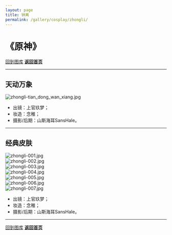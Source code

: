 ```yaml
---
layout: page
title: 钟离
permalink: /gallery/cosplay/zhongli/
---
```


<haed>
    <link rel="stylesheet" href="/css/gallery.css">
</haed>

# 《原神》

[回到图库](../)
[**返回首页**](/)

---

## 天动万象

<div class="gallery-container fullsize">
    <div class="gallery-item">
        <picture>
            <source srcset="https://image.jumern.com/cosplay/zhongli/classic/zhongli-tian_dong_wan_xiang.avif" type="image/avif">
            <source srcset="https://image.jumern.com/cosplay/zhongli/classic/zhongli-tian_dong_wan_xiang.webp" type="image/webp">
            <img src="https://image.jumern.com/cosplay/zhongli/classic/zhongli-tian_dong_wan_xiang.jpg" alt="zhongli-tian_dong_wan_xiang.jpg" loading="lazy">
        </picture>
    </div>
</div>

- 出镜：上官玖梦；
- 妆造：念稚；
- 摄影/后期：山斯海耳SansHale。

---

## 经典皮肤

<div class="gallery-container landscape">
    <div class="gallery-item landscape">
        <picture>
            <source srcset="https://image.jumern.com/cosplay/zhongli/classic/zhongli-001.avif" type="image/avif">
            <source srcset="https://image.jumern.com/cosplay/zhongli/classic/zhongli-001.webp" type="image/webp">
            <img src="https://image.jumern.com/cosplay/zhongli/classic/zhongli-001.jpg" alt="zhongli-001.jpg" loading="lazy">
        </picture>
    </div>
    <div class="gallery-item landscape">
        <picture>
            <source srcset="https://image.jumern.com/cosplay/zhongli/classic/zhongli-002.avif" type="image/avif">
            <source srcset="https://image.jumern.com/cosplay/zhongli/classic/zhongli-002.webp" type="image/webp">
            <img src="https://image.jumern.com/cosplay/zhongli/classic/zhongli-002.jpg" alt="zhongli-002.jpg" loading="lazy">
        </picture>
    </div>
    <div class="gallery-item landscape">
        <picture>
            <source srcset="https://image.jumern.com/cosplay/zhongli/classic/zhongli-003.avif" type="image/avif">
            <source srcset="https://image.jumern.com/cosplay/zhongli/classic/zhongli-003.webp" type="image/webp">
            <img src="https://image.jumern.com/cosplay/zhongli/classic/zhongli-003.jpg" alt="zhongli-003.jpg" loading="lazy">
        </picture>
    </div>
    <div class="gallery-item landscape">
        <picture>
            <source srcset="https://image.jumern.com/cosplay/zhongli/classic/zhongli-004.avif" type="image/avif">
            <source srcset="https://image.jumern.com/cosplay/zhongli/classic/zhongli-004.webp" type="image/webp">
            <img src="https://image.jumern.com/cosplay/zhongli/classic/zhongli-004.jpg" alt="zhongli-004.jpg" loading="lazy">
        </picture>
    </div>
    <div class="gallery-item landscape">
        <picture>
            <source srcset="https://image.jumern.com/cosplay/zhongli/classic/zhongli-005.avif" type="image/avif">
            <source srcset="https://image.jumern.com/cosplay/zhongli/classic/zhongli-005.webp" type="image/webp">
            <img src="https://image.jumern.com/cosplay/zhongli/classic/zhongli-005.jpg" alt="zhongli-005.jpg" loading="lazy">
        </picture>
    </div>
    <div class="gallery-item landscape">
        <picture>
            <source srcset="https://image.jumern.com/cosplay/zhongli/classic/zhongli-006.avif" type="image/avif">
            <source srcset="https://image.jumern.com/cosplay/zhongli/classic/zhongli-006.webp" type="image/webp">
            <img src="https://image.jumern.com/cosplay/zhongli/classic/zhongli-006.jpg" alt="zhongli-006.jpg" loading="lazy">
        </picture>
    </div>
    <div class="gallery-item landscape">
        <picture>
            <source srcset="https://image.jumern.com/cosplay/zhongli/classic/zhongli-007.avif" type="image/avif">
            <source srcset="https://image.jumern.com/cosplay/zhongli/classic/zhongli-007.webp" type="image/webp">
            <img src="https://image.jumern.com/cosplay/zhongli/classic/zhongli-007.jpg" alt="zhongli-007.jpg" loading="lazy">
        </picture>
    </div>
</div>

- 出镜：上官玖梦；
- 妆造：念稚；
- 摄影/后期：山斯海耳SansHale。

---

[回到图库](../)
[**返回首页**](/)
